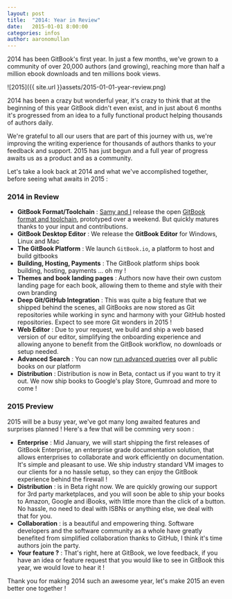 ```yaml
---
layout: post
title:  "2014: Year in Review"
date:   2015-01-01 8:00:00
categories: infos
author: aaronomullan
---
```


2014 has been GitBook's first year. In just a few months, we’ve grown to a community of over 20,000 authors (and growing), reaching more than half a million ebook downloads and ten millions book views.

<!-- more -->

![2015]({{ site.url }}assets/2015-01-01-year-review.png)

2014 has been a crazy but wonderful year, it's crazy to think that at the beginning of this year GitBook didn't even exist, and in just about 6 months it's progressed from an idea to a fully functional product helping thousands of authors daily.

We're grateful to all our users that are part of this journey with us, we're improving the writing experience for thousands of authors thanks to your feedback and support. 2015 has just begun and a full year of progress awaits us as a product and as a community.

Let's take a look back at 2014 and what we've accomplished together, before seeing what awaits in 2015 :

### 2014 in Review
* **GitBook Format/Toolchain** : [Samy and I](https://www.gitbook.com/about) release the open [GitBook format and toolchain](https://github.com/GitbookIO/gitbook), prototyped over a weekend. But quickly matures thanks to your input and contributions.
* **GitBook Desktop Editor** : We release the **GitBook Editor** for Windows, Linux and Mac
* **The GitBook Platform** : We launch `GitBook.io`, a platform to host and build gitbooks
* **Building, Hosting, Payments** : The GitBook platform ships book building, hosting, payments ... oh my !
* **Themes and book landing pages** : Authors now have their own custom landing page for each book, allowing them to theme and style with their own branding
* **Deep Git/GitHub Integration** : This was quite a big feature that we shipped behind the scenes, all GitBooks are now stored as Git repositories while working in sync and harmony with your GitHub hosted repositories. Expect to see more Git wonders in 2015 !
* **Web Editor** : Due to your request, we build and ship a web based version of our editor, simplifying the onboarding experience and allowing anyone to benefit from the GitBook workflow, no downloads or setup needed.
* **Advanced Search** : You can now [run advanced queries](https://www.gitbook.com/search/advanced) over all public books on our platform
* **Distribution** : Distribution is now in Beta, contact us if you want to try it out. We now ship books to Google's play Store, Gumroad and more to come !

### 2015 Preview

2015 will be a busy year, we've got many long awaited features and surprises planned ! Here's a few that will be comming very soon :

* **Enterprise** : Mid January, we will start shipping the first releases of GitBook Enterprise, an enterprise grade documentation solution, that allows enterprises to collaborate and work efficiently on documentation. It's simple and pleasant to use. We ship industry standard VM images to our clients for a no hassle setup, so they can enjoy the GitBook experience behind the firewall !
* **Distribution** : is in Beta right now. We are quickly growing our support for 3rd party marketplaces, and you will soon be able to ship your books to Amazon, Google and iBooks, with little more than the click of a button. No hassle, no need to deal with ISBNs or anything else, we deal with that for you.
* **Collaboration** : is a beautiful and empowering thing. Software developers and the software community as a whole have greatly benefited from simplified collaboration thanks to GitHub, I think it's time authors join the party.
* **Your feature ?** : That's right, here at GitBook, we love feedback, if you have an idea or feature request that you would like to see in GitBook this year, we would love to hear it !

Thank you for making 2014 such an awesome year, let's make 2015 an even better one together !
